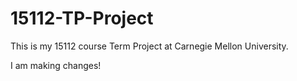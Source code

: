 # 15112-TP-Project
This is my 15112 course Term Project at Carnegie Mellon University.


I am making changes!
